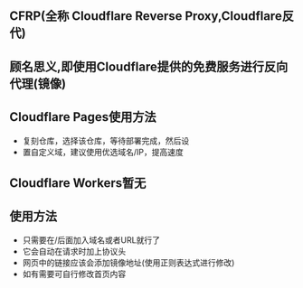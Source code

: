 ## CFRP(全称 Cloudflare Reverse Proxy,Cloudflare反代)
## 顾名思义,即使用Cloudflare提供的免费服务进行反向代理(镜像)
## Cloudflare Pages使用方法
- 复刻仓库，选择该仓库，等待部署完成，然后设
- 置自定义域，建议使用优选域名/IP，提高速度
## Cloudflare Workers暂无
## 使用方法
- 只需要在/后面加入域名或者URL就行了
- 它会自动在请求时加上协议头
- 网页中的链接应该会添加镜像地址(使用正则表达式进行修改)
- 如有需要可自行修改首页内容

